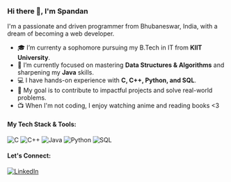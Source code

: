 ### Hi there 👋, I'm Spandan

I'm a passionate and driven programmer from Bhubaneswar, India, with a dream of becoming a web developer.

- 🎓 I’m currenty a sophomore pursuing my B.Tech in IT from **KIIT University**.
- 🌱 I’m currently focused on mastering **Data Structures & Algorithms** and sharpening my **Java** skills.
- 💻 I have hands-on experience with **C, C++, Python, and SQL**.
- 🚀 My goal is to contribute to impactful projects and solve real-world problems.
- 📺 When I'm not coding, I enjoy watching anime and reading books <3

#### My Tech Stack & Tools:
![C](https://img.shields.io/badge/c-%2300599C.svg?style=for-the-badge&logo=c&logoColor=white)
![C++](https://img.shields.io/badge/c++-%2300599C.svg?style=for-the-badge&logo=c%2B%2B&logoColor=white)
![Java](https://img.shields.io/badge/java-%23ED8B00.svg?style=for-the-badge&logo=openjdk&logoColor=white)
![Python](https://img.shields.io/badge/python-3670A0?style=for-the-badge&logo=python&logoColor=ffdd54)
![SQL](https://img.shields.io/badge/SQL-025E8C?style=for-the-badge&logo=sql&logoColor=white)

#### Let's Connect:
[![LinkedIn](https://img.shields.io/badge/linkedin-%230077B5.svg?style=for-the-badge&logo=linkedin&logoColor=white)](https://www.linkedin.com/in/spandanmohanty/)
